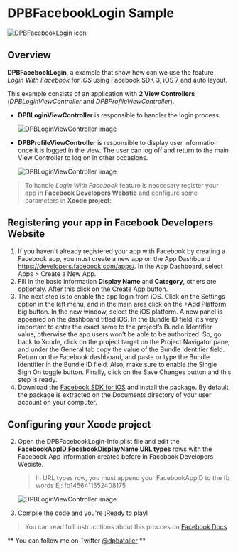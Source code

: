 # DPBFacebookLogin Sample

![DPBFacebookLogin icon](http://imageshack.com/a/img843/1882/c7jl.png)

## Overview

**DPBFacebookLogin**, a example that show how can we use the feature *Login With Facebook* for *iOS* using Facebook SDK 3, iOS 7 and auto layout.

This example consists of an application with **2 View Controllers** (*DPBLoginViewController* and *DPBProfileViewController*). 

- **DPBLoginViewController** is responsible to handler the login process.
	
	![DPBLoginViewController image](http://imageshack.com/a/img844/9576/of0b.png)

- **DPBProfileViewController** is responsible to display user information once it is logged in the view. The user can log off and return to the main View Controller to log on in other occasions.

	![DPBLoginViewController image](http://imageshack.com/a/img836/5884/2he1.png)



> To handle *Login With Facebook* feature is neccesary register your app in  **Facebook Developers Webstie** and configure some parameters in **Xcode project**:


## Registering your app in Facebook Developers Website

1. If you haven't already registered your app with Facebook by creating a Facebook app, you must create a new app on the App Dashboard <https://developers.facebook.com/apps/>. In the App Dashboard, select Apps > Create a New App. 
2. Fill in the basic information  **Display Name** and **Category**, others are optionaly. After this click on the Create App button.
3. The next step is to enable the app login from iOS. Click on the Settings option in the left menu, and in the main area click on the +Add Platform big button. In the new window, select the iOS platform. A new panel is appeared on the dashboard titled iOS. In the Bundle ID field, it’s very important to enter the exact same to the project’s Bundle Identifier value, otherwise the app users won’t be able to be authorized. So, go back to Xcode, click on the project target on the Project Navigator pane, and under the General tab copy the value of the Bundle Identifier field.
Return on the Facebook dashboard, and paste or type the Bundle Identifier in the Bundle ID field. Also, make sure to enable the Single Sign On toggle button. Finally, click on the Save Changes button and this step is ready.
4. Download the [Facebook SDK for iOS](https://developers.facebook.com/docs/ios/) and install the package. By default, the package is extracted on the Documents directory of your user account on your computer.

## Configuring your Xcode project

2. Open the DPBFacebookLogin-Info.plist file and edit the **FacebookAppID**,**FacebookDisplayName**,**URL types** rows with the Facebook App information created before in Facebook Developers Webiste. 

	>In URL types row, you must append your FacebookAppID to the fb words Ej: fb1456411552408175
	
 	![DPBLoginViewController image](http://imageshack.com/a/img835/3121/lrzn.png)
 	
3. Compile the code and you're ¡Ready to play!

> You can read full instrucctions about this procces on [Facebook Docs](https://developers.facebook.com/docs/ios/getting-started)

 ** You can follow me on Twitter [@dpbataller](http://twitter.com/dpbataller) **
 
